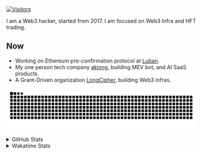 <!-- markdownlint-disable MD041 MD010 MD033 -->
[![Visitors](https://api.visitorbadge.io/api/daily?path=Akagi201%2FAkagi201&label=Visitors%20Today&countColor=%2337d67a)](https://visitorbadge.io/status?path=Akagi201%2FAkagi201)

I am a Web3 hacker, started from 2017. I am focused on Web3 Infra and HFT trading.

## Now

* Working on Ethereum pre-confirmation protocol at [Luban](https://github.com/lu-bann).
* My one person tech company [akjong](https://github.com/akjong), building MEV bot, and AI SaaS products.
* A Grant-Driven organization [LongCipher](https://github.com/longcipher), building Web3 infras.

[![github contribution grid snake animation](https://raw.githubusercontent.com/Akagi201/Akagi201/output/github-contribution-grid-snake.svg#gh-light-mode-only)](https://github.com/Akagi201)

<details>
<summary>GitHub Stats</summary>
  <a href="https://github.com/Akagi201"><img alt="Profile Detail" src="https://raw.githubusercontent.com/Akagi201/Akagi201/master/profile-summary-card-output/dracula/0-profile-details.svg" /></a>
  <a href="https://github.com/Akagi201"><img alt="Github Stats" src="https://raw.githubusercontent.com/Akagi201/Akagi201/master/profile-summary-card-output/dracula/3-stats.svg" /></a>
  <a href="https://github.com/Akagi201"><img alt="Lang By Commits" src="https://raw.githubusercontent.com/Akagi201/Akagi201/master/profile-summary-card-output/dracula/2-most-commit-language.svg" /></a>
</details>

<details>
<summary>Wakatime Stats</summary>
<br>

<!--START_SECTION:waka-->

```txt
From: 01 February 2025 - To: 08 February 2025

Total Time: 44 hrs 9 mins

Other              26 hrs 52 mins  ███████████████▒░░░░░░░░░   60.85 %
Rust               8 hrs 10 mins   ████▓░░░░░░░░░░░░░░░░░░░░   18.52 %
Markdown           2 hrs 9 mins    █▒░░░░░░░░░░░░░░░░░░░░░░░   04.88 %
sh                 1 hr 44 mins    █░░░░░░░░░░░░░░░░░░░░░░░░   03.95 %
TypeScript         1 hr 3 mins     ▓░░░░░░░░░░░░░░░░░░░░░░░░   02.39 %
PLpgSQL            46 mins         ▒░░░░░░░░░░░░░░░░░░░░░░░░   01.77 %
Python             40 mins         ▒░░░░░░░░░░░░░░░░░░░░░░░░   01.51 %
TOML               28 mins         ▒░░░░░░░░░░░░░░░░░░░░░░░░   01.07 %
YAML               25 mins         ▒░░░░░░░░░░░░░░░░░░░░░░░░   00.95 %
INI                22 mins         ▒░░░░░░░░░░░░░░░░░░░░░░░░   00.85 %
```

<!--END_SECTION:waka-->

</details>
